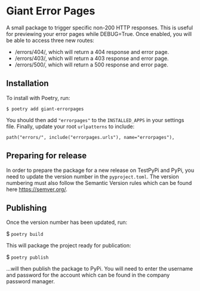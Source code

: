 # Giant Error Pages

A small package to trigger specific non-200 HTTP responses. This is useful for previewing your error pages while DEBUG=True. Once enabled, you will be able to access three new routes:

- /errors/404/, which will return a 404 response and error page.
- /errors/403/, which will return a 403 response and error page.
- /errors/500/, which will return a 500 response and error page.

## Installation

To install with Poetry, run:

    $ poetry add giant-errorpages

You should then add `"errorpages"` to the `INSTALLED_APPS` in your settings file. Finally, update your root `urlpatterns` to include:

    path("errors/", include("errorpages.urls"), name="errorpages"),

## Preparing for release
 
In order to prepare the package for a new release on TestPyPi and PyPi, you need to update the version number in the `pyproject.toml`. The version numbering must also follow the Semantic Version rules which can be found here https://semver.org/.
 
## Publishing
 
Once the version number has been updated, run:
 
   $ `poetry build` 

This will package the project ready for publication:

   $ `poetry publish`

...will then publish the package to PyPi. You will need to enter the username and password for the account which can be found in the company password manager.